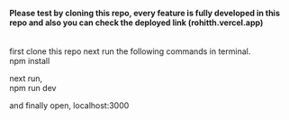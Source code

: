 <b>Please test by cloning this repo, every feature is fully developed in this repo and also you can check the deployed link (rohitth.vercel.app)</b><br><br><br>
first clone this repo next run the following commands in terminal.<br>
npm install <br>

next run,<br>
npm run dev<br>

and finally open, 
localhost:3000
